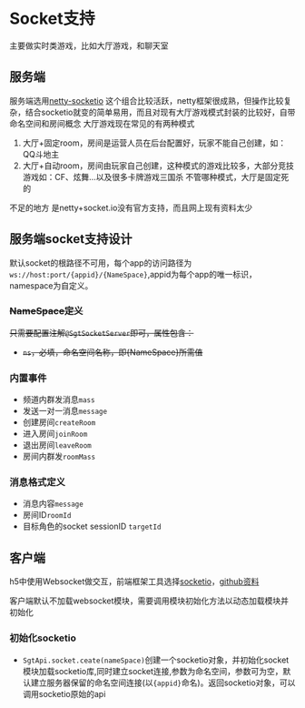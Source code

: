 

# Socket支持

主要做实时类游戏，比如大厅游戏，和聊天室

## 服务端
服务端选用[netty-socketio](https://github.com/mrniko/netty-socketio)
这个组合比较活跃，netty框架很成熟，但操作比较复杂，结合socketio就变的简单易用，而且对现有大厅游戏模式封装的比较好，自带命名空间和房间概念
大厅游戏现在常见的有两种模式
1. 大厅+固定room，房间是运营人员在后台配置好，玩家不能自己创建，如：QQ斗地主
2. 大厅+自动room，房间由玩家自己创建，这种模式的游戏比较多，大部分竞技游戏如：CF、炫舞...以及很多卡牌游戏三国杀
不管哪种模式，大厅是固定死的

不足的地方 是netty+socket.io没有官方支持，而且网上现有资料太少

## 服务端socket支持设计
默认socket的根路径不可用，每个app的访问路径为`ws://host:port/{appid}/{NameSpace}`,appid为每个app的唯一标识，namespace为自定义。

### ~~NameSpace定义~~ 

~~只需要配置注解`@SgtSocketServer`即可，属性包含：~~
* ~~`ns`，必填，命名空间名称，即{NameSpace}所需值~~

### 内置事件
* 频道内群发消息`mass`
* 发送一对一消息`message`
* 创建房间`createRoom`
* 进入房间`joinRoom`
* 退出房间`leaveRoom`
* 房间内群发`roomMass`

### 消息格式定义
* 消息内容`message`
* 房间ID`roomId`
* 目标角色的socket sessionID `targetId`



## 客户端
h5中使用Websocket做交互，前端框架工具选择[socketio](http://www.socket.io)，[github资料](https://github.com/socketio/socket.io-client)

客户端默认不加载websocket模块，需要调用模块初始化方法以动态加载模块并初始化
### 初始化socketio
* `SgtApi.socket.ceate(nameSpace)`创建一个socketio对象，并初始化socket模块加载socketio库,同时建立socket连接,参数为命名空间，参数可为空，默认建立服务器保留的命名空间连接(以`{appid}`命名)。返回socketio对象，可以调用socketio原始的api
